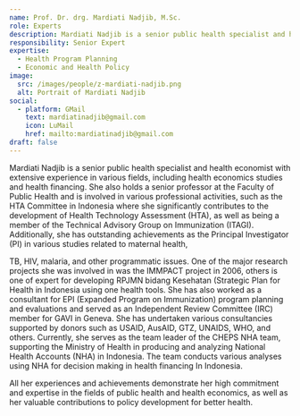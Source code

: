 ```yaml
---
name: Prof. Dr. drg. Mardiati Nadjib, M.Sc.
role: Experts
description: Mardiati Nadjib is a senior public health specialist and health economist with extensive experience in various fields, including health economics studies and health financing.
responsibility: Senior Expert
expertise:
  - Health Program Planning
  - Economic and Health Policy
image:
  src: /images/people/z-mardiati-nadjib.png
  alt: Portrait of Mardiati Nadjib
social:
  - platform: GMail
    text: mardiatinadjib@gmail.com
    icon: LuMail
    href: mailto:mardiatinadjib@gmail.com
draft: false
---
```


Mardiati Nadjib is a senior public health specialist and health economist with extensive experience in various fields, including health economics studies and health financing. She also holds a senior professor at the Faculty of Public Health and is involved in various professional activities, such as the HTA Committee in Indonesia where she significantly contributes to the development of Health Technology Assessment (HTA), as well as being a member of the Technical Advisory Group on Immunization (ITAGI). Additionally, she has outstanding achievements as the Principal Investigator (PI) in various studies related to maternal health,

TB, HIV, malaria, and other programmatic issues. One of the major research projects she was involved in was the IMMPACT project in 2006, others is one of expert for developing RPJMN bidang Kesehatan (Strategic Plan for Health in Indonesia using one health tools. She has also worked as a consultant for EPI (Expanded Program on Immunization) program planning and evaluations and served as an Independent Review Committee (IRC) member for GAVI in Geneva. She has undertaken various consultancies supported by donors such as USAID, AusAID, GTZ, UNAIDS, WHO, and others. Currently, she serves as the team leader of the CHEPS NHA team, supporting the Ministry of Health in producing and analyzing National Health Accounts (NHA) in Indonesia. The team conducts various analyses using NHA for decision making in health financing In Indonesia.

All her experiences and achievements demonstrate her high commitment and expertise in the fields of public health and health economics, as well as her valuable contributions to policy development for better health.
